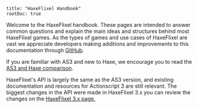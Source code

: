 ```
title: "HaxeFlixel Handbook"
rootDoc: true
```

Welcome to the HaxeFlixel handbook. These pages are intended to answer common questions and explain the main ideas and structures behind most HaxeFlixel games.
As the types of games and use cases of HaxeFlixel are vast we appreciate developers making additions and improvements to this documentation through [GitHub](https://github.com/HaxeFlixel/flixel-docs).

If you are familiar with AS3 and new to Haxe, we encourage you to read the [AS3 and Haxe comparison](http://www.openfl.org/archive/developer/documentation/actionscript-developers/).

HaxeFlixel's API is largely the same as the AS3 version, and existing documentation and resources for Actionscript 3 are still relevant.
The biggest changes in the API were made in HaxeFlixel 3.x you can review the changes on the [HaxeFlixel 3.x page.](/documentation/haxeflixel-3-x)